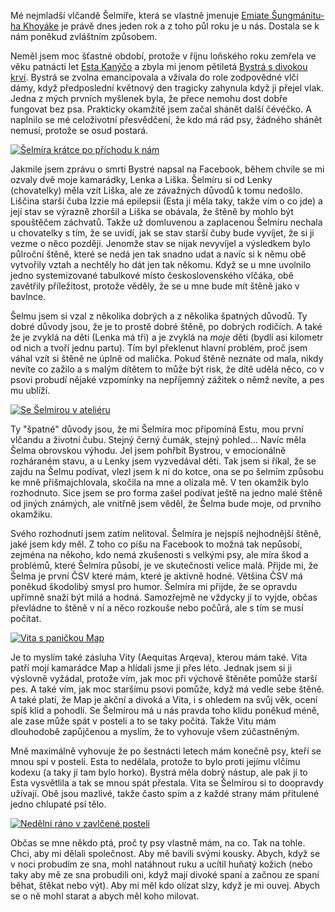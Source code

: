 <!-- dcterms:title = Rok šelmy -->
<!-- dcterms:abstract = Mé nejmladší vlčandě Šelmíře je právě dnes jeden rok. Jaké to je, po letech zase žít s jakovlčím štěnětem? -->
<!-- dcterms:creator = Michal Altair Valášek -->
<!-- x4w:pictureUrl = /perex-pictures/20191130-rok-selmy.jpg -->
<!-- x4w:pictureWidth = 150 -->
<!-- x4w:pictureHeight = 150 -->
<!-- x4w:coverUrl = /cover-pictures/20191130-rok-selmy.jpg -->
<!-- x4w:category = Vlci -->
<!-- dcterms:dateAccepted = 2019-11-30 -->

Mé nejmladší vlčandě Šelmíře, která se vlastně jmenuje [Emiate Šungmánitu-ha Khoyáke](https://www.altair.blog/2019/11/co-po-jmenu) je právě dnes jeden rok a z toho půl roku je u nás. Dostala se k nám poněkud zvláštním způsobem.

Neměl jsem moc šťastné období, protože v říjnu loňského roku zemřela ve věku patnácti let [Esta Kanýčo](https://facebook.com/jakovlk) a zbyla mi jenom pětiletá [Bystrá s divokou krví](https://facebook.com/BystraJakovlcice). Bystrá se zvolna emancipovala a vžívala do role zodpovědné vlčí dámy, když předposlední květnový den tragicky zahynula když ji přejel vlak. Jedna z mých prvních myšlenek byla, že přece nemohu dost dobře fungovat bez psa. Prakticky okamžitě jsem začal shánět další čévéčko. A naplnilo se mé celoživotní přesvědčení, že kdo má rád psy, žádného shánět nemusí, protože se osud postará.

[![Šelmíra krátce po příchodu k nám](https://gallery.rider.cz/2019/20190702_S_%C5%A0elm%C3%ADrou_v_Troji/20190702-172152-0806.jpg)](https://gallery.rider.cz/2019/20190702_S_%C5%A0elm%C3%ADrou_v_Troji/20190702-172152-0806.jpg)

Jakmile jsem zprávu o smrti Bystré napsal na Facebook, během chvíle se mi ozvaly dvě moje kamarádky, Lenka a Liška. Šelmíru si od Lenky (chovatelky) měla vzít Liška, ale ze závažných důvodů k tomu nedošlo. Liščina starší čuba Izzie má epilepsii (Esta ji měla taky, takže vím o co jde) a její stav se výrazně zhoršil a Liška se obávala, že štěně by mohlo být spouštěčem záchvatů. Takže už domluvenou a zaplacenou Šelmíru nechala u chovatelky s tím, že se uvidí, jak se stav starší čuby bude vyvíjet, že si ji vezme o něco později. Jenomže stav se nijak nevyvíjel a výsledkem bylo půlroční štěně, které se nedá jen tak snadno udat a navíc si k němu obě vytvořily vztah a nechtěly ho dát jen tak někomu. Když se u mne uvolnilo jedno systemizované tabulkové místo československého vlčáka, obě zavětřily příležitost, protože věděly, že se u mne bude mít štěně jako v bavlnce.

Šelmu jsem si vzal z několika dobrých a z několika špatných důvodů. Ty dobré důvody jsou, že je to prostě dobré štěně, po dobrých rodičích. A také že je zvyklá na děti (Lenka má tři) a je zvyklá na _moje_ děti (bydlí asi kilometr od nich a tvoří jednu partu). Tím byl překlenut hlavní problém, proč jsem váhal vzít si štěně ne úplně od malička. Pokud štěně neznáte od mala, nikdy nevíte co zažilo a s malým dítětem to může být risk, že dítě udělá něco, co v psovi probudí nějaké vzpomínky na nepříjemný zážitek o němž nevíte, a pes mu ublíží.

[![Se Šelmírou v ateliéru](https://gallery.rider.cz/2019/20191011_S_vl%C4%8D%C3%A1ky_v_ateli%C3%A9ru_%28foto_David_Dirga%29/20191011-115244-2735.jpg)](https://gallery.rider.cz/2019/20191011_S_vl%C4%8D%C3%A1ky_v_ateli%C3%A9ru_%28foto_David_Dirga%29/20191011-115244-2735.jpg)

Ty "špatné" důvody jsou, že mi Šelmíra moc připomíná Estu, mou první vlčandu a životní čubu. Stejný černý čumák, stejný pohled... Navíc měla Šelma obrovskou výhodu. Jel jsem pohřbít Bystrou, v emocionálně rozháraném stavu, a u Lenky jsem vyzvedával děti. Tak jsem si říkal, že se zajdu na Šelmu podívat, vlezl jsem k ní do kotce, ona se po šelmím způsobu ke mně přišmajchlovala, skočila na mne a olízala mě. V ten okamžik bylo rozhodnuto. Sice jsem se pro forma zašel podívat ještě na jedno malé štěně od jiných známých, ale vnitřně jsem věděl, že Šelma bude moje, od prvního okamžiku.

Svého rozhodnutí jsem zatím nelitoval. Šelmíra je nejspíš nejhodnější štěně, jaké jsem kdy měl. Z toho co píšu na Facebook to možná tak nepůsobí, zejména na někoho, kdo nemá zkušenosti s velkými psy, ale míra škod a problémů, které Šelmíra působí, je ve skutečnosti velice malá. Přijde mi, že Šelma je první ČSV které mám, které je aktivně hodné. Většina ČSV má poněkud škodolibý smysl pro humor. Šelmíra mi přijde, že se opravdu upřímně snaží být milá a hodná. Samozřejmě ne vždycky jí to vyjde, občas převládne to štěně v ní a něco rozkouše nebo počůrá, ale s tím se musí počítat.

[![Vita s paničkou Map](https://gallery.rider.cz/2019/20190516_Asas%C3%ADnsk%C3%A1_lu%C4%8Di%C5%A1tnice_Maphia/20190516-124300-0607.jpg)](https://gallery.rider.cz/2019/20190516_Asas%C3%ADnsk%C3%A1_lu%C4%8Di%C5%A1tnice_Maphia/)

Je to myslím také zásluha Vity (Aequitas Arqeva), kterou mám také. Vita patří mojí kamarádce Map a hlídali jsme ji přes léto. Jednak jsem si ji výslovně vyžádal, protože vím, jak moc při výchově štěněte pomůže starší pes. A také vím, jak moc staršímu psovi pomůže, když má vedle sebe štěně. A také platí, že Map je akční a divoká a Vita, i s ohledem na svůj věk, ocení spíš klid a pohodlí. Se Šelmírou má u nás pravda toho klidu poněkud méně, ale zase může spát v posteli a to se taky počítá. Takže Vitu mám dlouhodobě zapůjčenou a myslím, že to vyhovuje všem zúčastněným.

Mně maximálně vyhovuje že po šestnácti letech mám konečně psy, kteří se mnou spí v posteli. Esta to nedělala, protože to bylo proti jejímu vlčímu kodexu (a taky jí tam bylo horko). Bystrá měla dobrý nástup, ale pak jí to Esta vysvětlila a tak se mnou spát přestala. Vita se Šelmírou si to doopravdy užívají. Obě jsou mazlivé, takže často spím a z každé strany mám přitulené jedno chlupaté psí tělo.

[![Nedělní ráno v zavlčené posteli](https://gallery.rider.cz/2019/20190721_Ned%C4%9Bln%C3%AD_r%C3%A1no_v_zavl%C4%8Den%C3%A9_posteli/IMG_20190721_122836.jpg)](https://gallery.rider.cz/2019/20190721_Ned%C4%9Bln%C3%AD_r%C3%A1no_v_zavl%C4%8Den%C3%A9_posteli/)

Občas se mne někdo ptá, proč ty psy vlastně mám, na co. Tak na tohle. Chci, aby mi dělali společnost. Aby mě bavili svými kousky. Abych, když se v noci probudím ze sna, mohl natáhnout ruku a ucítil huňatý kožich (nebo taky aby mě ze sna probudili oni, když mají divoké spaní a začnou ze spaní běhat, štěkat nebo výt). Aby mi měl kdo olízat slzy, když je mi ouvej. Abych se o ně mohl starat a abych měl koho milovat.